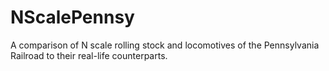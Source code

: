 # NScalePennsy
A comparison of N scale rolling stock and locomotives of the Pennsylvania Railroad to their real-life counterparts.

